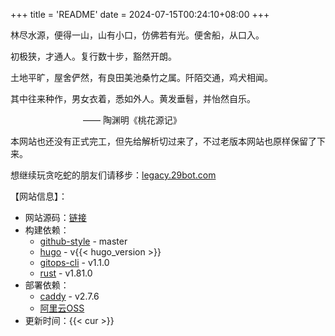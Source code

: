 +++
title = 'README'
date = 2024-07-15T00:24:10+08:00
+++

林尽水源，便得一山，山有小口，仿佛若有光。便舍船，从口入。

初极狭，才通人。复行数十步，豁然开朗。

土地平旷，屋舍俨然，有良田美池桑竹之属。阡陌交通，鸡犬相闻。

其中往来种作，男女衣着，悉如外人。黄发垂髫，并怡然自乐。

&emsp;&emsp;&emsp;&emsp;&emsp;&emsp;&emsp;&emsp;
—— 陶渊明《桃花源记》

本网站也还没有正式完工，但先给解析切过来了，不过老版本网站也原样保留了下来。

想继续玩贪吃蛇的朋友们请移步：[legacy.29bot.com](https://legacy.29bot.com)

【网站信息】：
- 网站源码：[链接](https://github.com/czy-29/29bot.com)
- 构建依赖：
  - [github-style](https://github.com/MeiK2333/github-style) - master
  - [hugo](https://gohugo.io/) - v{{< hugo_version >}}
  - [gitops-cli](https://github.com/opensound-org/gitops-cli) - v1.1.0
  - [rust](https://www.rust-lang.org/) - v1.81.0
- 部署依赖：
  - [caddy](https://caddyserver.com/) - v2.7.6
  - [阿里云OSS](https://www.aliyun.com/product/oss)
- 更新时间：{{< cur >}}
